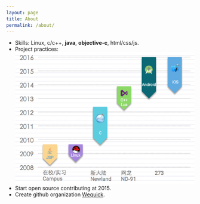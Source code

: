 ```yaml
---
layout: page
title: About
permalink: /about/
---
```


* Skills: Linux, c/c++, **java**, **objective-c**, html/css/js.
* Project practices:
  ![My Skills](/images/skills.png)
* Start open source contributing at 2015.
* Create github organization [Wequick](http://code.wequick.net).
